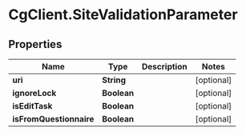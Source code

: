 # CgClient.SiteValidationParameter

## Properties

Name | Type | Description | Notes
------------ | ------------- | ------------- | -------------
**uri** | **String** |  | [optional] 
**ignoreLock** | **Boolean** |  | [optional] 
**isEditTask** | **Boolean** |  | [optional] 
**isFromQuestionnaire** | **Boolean** |  | [optional] 


